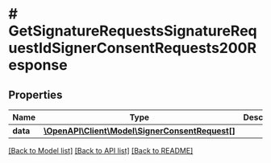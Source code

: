 # # GetSignatureRequestsSignatureRequestIdSignerConsentRequests200Response

## Properties

Name | Type | Description | Notes
------------ | ------------- | ------------- | -------------
**data** | [**\OpenAPI\Client\Model\SignerConsentRequest[]**](SignerConsentRequest.md) |  | [optional]

[[Back to Model list]](../../README.md#models) [[Back to API list]](../../README.md#endpoints) [[Back to README]](../../README.md)
